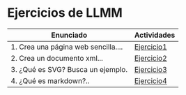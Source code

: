 # Ejercicios de LLMM

Enunciado | Actividades
------------ | -------------
1. Crea una página web sencilla.... | [Ejercicio1](tema1/ej1.html)
2. Crea un documento xml... | [Ejercicio2](tema1/ej2.xml)
3. ¿Qué es SVG? Busca un ejemplo. | [Ejercicio3](tema1/ej3.html)
4. ¿Qué es markdown?..| [Ejercicio4](tema1/ej4/README.md)
